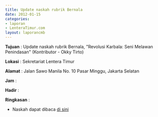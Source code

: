 ```yaml
---
title: Update naskah rubrik Bernala
date: 2012-01-15
categories:
- laporan
- LenteraTimur.com
layout: laporancmb
---
```


**Tujuan** : Update naskah rubrik Bernala, "Revolusi Karbala: Seni Melawan Penindasan" (Kontributor - Okky Tirto)

**Lokasi** : Sekretariat Lentera Timur

**Alamat** : Jalan Sawo Manila No. 10 Pasar Minggu, Jakarta Selatan

**Jam** : 

**Hadir** : 

**Ringkasan** : 
* Naskah dapat dibaca [di sini](http://www.lenteratimur.com/2012/01/revolusi-karbala-seni-melawan-penindasan/)
